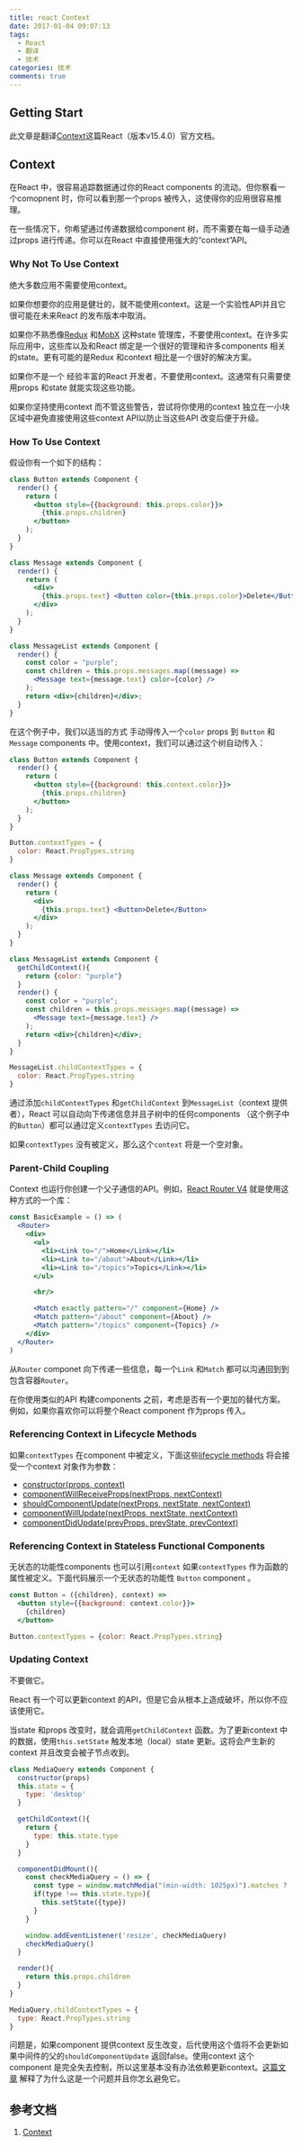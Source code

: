 ```yaml
---
title: react Context
date: 2017-01-04 09:07:13
tags:
  - React
  - 翻译
  - 技术
categories: 技术
comments: true
---
```


## Getting Start

此文章是翻译[Context](https://facebook.github.io/react/docs/context.html)这篇React（版本v15.4.0）官方文档。

<!--more-->

## Context

在React 中，很容易追踪数据通过你的React components 的流动。但你察看一个comopnent 时，你可以看到那一个props 被传入，这使得你的应用很容易推理。

在一些情况下，你希望通过传递数据给component 树，而不需要在每一级手动通过props 进行传递。你可以在React 中直接使用强大的“context”API。

### Why Not To Use Context

绝大多数应用不需要使用context。

如果你想要你的应用是健壮的，就不能使用context。这是一个实验性API并且它很可能在未来React 的发布版本中取消。

如果你不熟悉像[Redux](https://github.com/reactjs/redux) 和[MobX](https://github.com/mobxjs/mobx) 这种state 管理库，不要使用context。在许多实际应用中，这些库以及和React 绑定是一个很好的管理和许多components 相关的state。更有可能的是Redux 和context 相比是一个很好的解决方案。

如果你不是一个 经验丰富的React 开发者，不要使用context。这通常有只需要使用props 和state 就能实现这些功能。

如果你坚持使用context 而不管这些警告，尝试将你使用的context 独立在一小块区域中避免直接使用这些context API以防止当这些API 改变后便于升级。

### How To Use Context

假设你有一个如下的结构：
```jsx
class Button extends Component {
  render() {
    return (
      <button style={{background: this.props.color}}>
        {this.props.children}
      </button>
    );
  }
}

class Message extends Component {
  render() {
    return (
      <div>
        {this.props.text} <Button color={this.props.color}>Delete</Button>
      </div>
    );
  }
}

class MessageList extends Component {
  render() {
    const color = "purple";
    const children = this.props.messages.map((message) =>
      <Message text={message.text} color={color} />
    );
    return <div>{children}</div>;
  }
}
```
在这个例子中，我们以适当的方式 手动得传入一个`color` props 到 `Button` 和`Message` components 中。使用context，我们可以通过这个树自动传入：
```jsx
class Button extends Component {
  render() {
    return (
      <button style={{background: this.context.color}}>
        {this.props.children}
      </button>
    );
  }
}

Button.contextTypes = {
  color: React.PropTypes.string
}

class Message extends Component {
  render() {
    return (
      <div>
        {this.props.text} <Button>Delete</Button>
      </div>
    );
  }
}

class MessageList extends Component {
  getChildContext(){
    return {color: "purple"}
  }
  render() {
    const color = "purple";
    const children = this.props.messages.map((message) =>
      <Message text={message.text} />
    );
    return <div>{children}</div>;
  }
}

MessageList.childContextTypes = {
  color: React.PropTypes.string
}
````
通过添加`childContextTypes` 和`getChildContext` 到`MessageList`（context 提供者），React 可以自动向下传递信息并且子树中的任何components （这个例子中的`Button`）都可以通过定义`contextTypes` 去访问它。  

如果`contextTypes` 没有被定义，那么这个`context` 将是一个空对象。

### Parent-Child Coupling

Context 也运行你创建一个父子通信的API。例如，[React Router V4](https://react-router.now.sh/basic) 就是使用这种方式的一个库：
```jsx
const BasicExample = () => (
  <Router>
    <div>
      <ul>
        <li><Link to="/">Home</Link></li>
        <li><Link to="/about">About</Link></li>
        <li><Link to="/topics">Topics</Link></li>
      </ul>

      <hr/>

      <Match exactly pattern="/" component={Home} />
      <Match pattern="/about" component={About} />
      <Match pattern="/topics" component={Topics} />
    </div>
  </Router>
)
```
从`Router` componet 向下传递一些信息，每一个`Link` 和`Match` 都可以沟通回到到包含容器`Router`。

在你使用类似的API 构建components 之前，考虑是否有一个更加的替代方案。例如，如果你喜欢你可以将整个React component 作为props 传入。

### Referencing Context in Lifecycle Methods

如果`contextTypes` 在component 中被定义，下面这些[lifecycle methods](https://facebook.github.io/react/docs/react-component.html#the-component-lifecycle) 将会接受一个context 对象作为参数：

* [constructor(props, context)](https://facebook.github.io/react/docs/react-component.html#constructor)
* [componentWillReceiveProps(nextProps, nextContext)](https://facebook.github.io/react/docs/react-component.html#componentwillreceiveprops)
* [shouldComponentUpdate(nextProps, nextState, nextContext)](https://facebook.github.io/react/docs/react-component.html#shouldcomponentupdate)
* [componentWillUpdate(nextProps, nextState, nextContext)](https://facebook.github.io/react/docs/react-component.html#componentwillupdate)
* [componentDidUpdate(prevProps, prevState, prevContext)](https://facebook.github.io/react/docs/react-component.html#componentdidupdate)


### Referencing Context in Stateless Functional Components

无状态的功能性components 也可以引用`context` 如果`contextTypes` 作为函数的属性被定义。下面代码展示一个无状态的功能性 `Button` component 。
```jsx
const Button = ({children}, context) =>
  <button style={{background: context.color}}>
    {children}
  </button>

Button.contextTypes = {color: React.PropTypes.string}
```

### Updating Context

不要做它。

React 有一个可以更新context 的API，但是它会从根本上造成破坏，所以你不应该使用它。

当state 和props 改变时，就会调用`getChildContext` 函数。为了更新context 中的数据，使用`this.setState` 触发本地（local）state 更新。这将会产生新的context 并且改变会被子节点收到。
```jsx
class MediaQuery extends Component {
  constructor(props)
  this.state = {
    type: 'desktop'
  }

  getChildContext(){
    return {
      type: this.state.type
    }
  }

  componentDidMount(){
    const checkMediaQuery = () => {
      const type = window.matchMedia("(min-width: 1025px)").matches ? 'desktop' : 'mobile'
      if(type !== this.state.type){
        this.setState({type})
      }
    }

    window.addEventListener('resize', checkMediaQuery)
    checkMediaQuery()
  }

  render(){
    return this.props.children
  }
}

MediaQuery.childContextTypes = {
  type: React.PropTypes.string
}
```
问题是，如果component 提供context 反生改变，后代使用这个值将不会更新如果中间件的父的`shouldComponentUpdate` 返回false。使用context 这个component 是完全失去控制，所以这里基本没有办法依赖更新context。[这篇文章](https://medium.com/@mweststrate/how-to-safely-use-react-context-b7e343eff076) 解释了为什么这是一个问题并且你怎幺避免它。

## 参考文档

1. [Context](https://facebook.github.io/react/docs/context.html)
